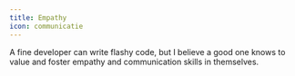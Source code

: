 ```yaml
---
title: Empathy
icon: communicatie
---
```


A fine developer can write flashy code, but I believe a good one knows to value and foster empathy and communication skills in themselves.